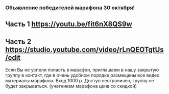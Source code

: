 
### Объявление победителей марафона 30 октября!

## Часть 1 https://youtu.be/fit6nX8QS9w 
## Часть 2 https://studio.youtube.com/video/rLnQEOTgtUs/edit

Если Вы не успели попасть в марафон, приглашаем в нашу закрытую группу в контакт, где в очень удобном порядке размещены все видео материалы марафона. Вход 1000 р. Доступ неограничен, группу не будет закрываться.
(учатникам марафона цена со скидкой)
